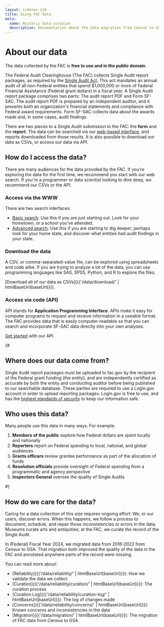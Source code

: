 ```yaml
---
layout: sidenav.njk
title: Using FAC data
meta:
  name: Historic data curation
  description: Documentation about the data migration from Census to GSA.
---
```


# About our data

The data collected by the FAC is **free to use and in the public domain**.

The Federal Audit Clearinghouse (The FAC) collects Single Audit report packages, as required by the [Single Audit Act](https://www.congress.gov/bill/98th-congress/senate-bill/1510). This act mandates an annual audit of all non-Federal entities that spend $1,000,000 or more of Federal Financial Assistance (Federal grant dollars) in a fiscal year. A Single Audit report package comprises two parts: The audit report PDF and Form SF-SAC. The audit report PDF is prepared by an independent auditor, and it presents both an organization's financial statements and compliance with Federal award requirements. Form SF-SAC collects data about the awards made and, in some cases, audit findings.

There are two pieces to a Single Audit submission to the FAC: the **form** and the **report**. The data can be searched via our [web-based interface]({{glossary.sites.basic_search.url}}), and reports downloaded from those results. It is also possible to download our data as CSVs, or access our data via API.


## How do I access the data?

There are many audiences for the data provided by the FAC. If you're exploring the data for the first time, we recommend you start with our web search. If you're a programmer or data scientist looking to dive deep, we recommend our CSVs or the API.

### Access via the WWW

There are two search interfaces:

* [Basic search]({{glossary.sites.basic_search.url}}): Use this if you are just starting out. Look for your hometown, or a school you've attended.
* [Advanced search]({{glossary.sites.advanced_search.url}}): Use this if you are starting to dig deeper; perhaps look for your home state, and discover what entities had audit findings in your state. 

### Download the data

A CSV, or comma-separated-value file, can be explored using spreadsheets and code alike. If you are trying to analyze a lot of the data, you can use programming languages like SAS, SPSS, Python, and R to explore the files.

[Download all of our data as CSVs]({{'/data/download/' | htmlBaseUrl(baseUrl)}}). 

### Access via code (API)

API stands for **Application Programming Interface**. APIs make it easy for computer programs to request and receive information in a useable format. The FAC provides data that is easily computer-readable so that you can search and incorporate SF-SAC data directly into your own analyses.

[Get started]({{glossary.sites.api.url}}) with our API.


{#

## Where does our data come from?

Single Audit report packages must be uploaded to fac.gov by the recipient of the Federal grant funding (the entity), and are independently certified as accurate by both the entity and conducting auditor before being published to our searchable database. These parties are required to use a Login.gov account in order to upload reporting packages. Login.gov is free to use, and has the [highest standards of security](https://login.gov/policy/) to keep our information safe.

## Who uses this data?

Many people use this data in many ways. For example: 

1. **Members of the public** explore how Federal dollars are spent locally and nationally
2. **Reporters** report on Federal spending to local, national, and global audiences
3. **Grants officers** review grantee performance as part of the allocation of funds
4. **Resolution officials** provide oversight of Federal spending from a programmatic and agency perspective
5. **Inspectors General** oversee the quality of Single Audits

#}
   
## How do we care for the data?

Caring for a data collection of this size requires ongoing effort. We, or our users, discover errors. When this happens, we follow a process to document, schedule, and repair those inconsistencies or errors in the data. Museums curate arts and antiquities; at the FAC, we curate the record of the Single Audit.

In (Federal) Fiscal Year 2024, we migrated data from 2016-2022 from Census to GSA. That migration both improved the quality of the data in the FAC and annotated anywhere parts of the record were missing.

You can read more about:

* [Reliability]({{'/data/reliability/' | htmlBaseUrl(baseUrl)}}): How we validate the data we collect
* [Curation]({{'/data/reliability/curation/' | htmlBaseUrl(baseUrl)}}): The curation process
* [Curation Log]({{'/data/reliability/curation-log/' | htmlBaseUrl(baseUrl)}}): The log of changes made
* [Concerns]({{'/data/reliability/concerns/' | htmlBaseUrl(baseUrl)}}): Known concerns and inconsistencies in the data
* [Migration]({{'/data/migration/' | htmlBaseUrl(baseUrl)}}): The migration of FAC data from Census to GSA

